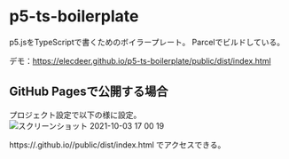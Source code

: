 # p5-ts-boilerplate
p5.jsをTypeScriptで書くためのボイラープレート。
Parcelでビルドしている。

デモ：https://elecdeer.github.io/p5-ts-boilerplate/public/dist/index.html


## GitHub Pagesで公開する場合

プロジェクト設定で以下の様に設定。
![スクリーンショット 2021-10-03 17 00 19](https://user-images.githubusercontent.com/37701077/135745279-51eee20e-9483-485c-bfb8-b68e943dd45a.png)

https://<userid>.github.io/<projectname>/public/dist/index.html
でアクセスできる。
